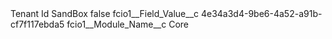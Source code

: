 <?xml version="1.0" encoding="UTF-8"?>
<CustomMetadata xmlns="http://soap.sforce.com/2006/04/metadata" xmlns:xsi="http://www.w3.org/2001/XMLSchema-instance" xmlns:xsd="http://www.w3.org/2001/XMLSchema">
    <label>Tenant Id SandBox</label>
    <protected>false</protected>
    <values>
        <field>fcio1__Field_Value__c</field>
        <value xsi:type="xsd:string">4e34a3d4-9be6-4a52-a91b-cf7f117ebda5</value>
    </values>
    <values>
        <field>fcio1__Module_Name__c</field>
        <value xsi:type="xsd:string">Core</value>
    </values>
</CustomMetadata>
